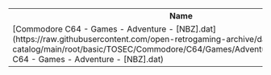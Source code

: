 <table>
<tr><th>Name</th><th>Size</th></tr>
<tr><td>
[Commodore C64 - Games - Adventure - [NBZ].dat](https://raw.githubusercontent.com/open-retrogaming-archive/dat-catalog/main/root/basic/TOSEC/Commodore/C64/Games/Adventure/[NBZ]/Commodore C64 - Games - Adventure - [NBZ].dat)
</td><td>294334</td></tr>
</table>
